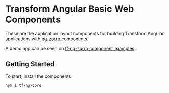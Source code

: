 
# Transform Angular Basic Web Components

These are the application layout components for building Transform Angular applications with [ng-zorro](https://ng.ant.design/docs/introduce/en) components.

A demo app can be seen on [tf-ng-zorro component examples](https://tf-ng-zorro.netlify.app/)

## Getting Started

To start, install the components

```bash
npm i tf-ng-core
```